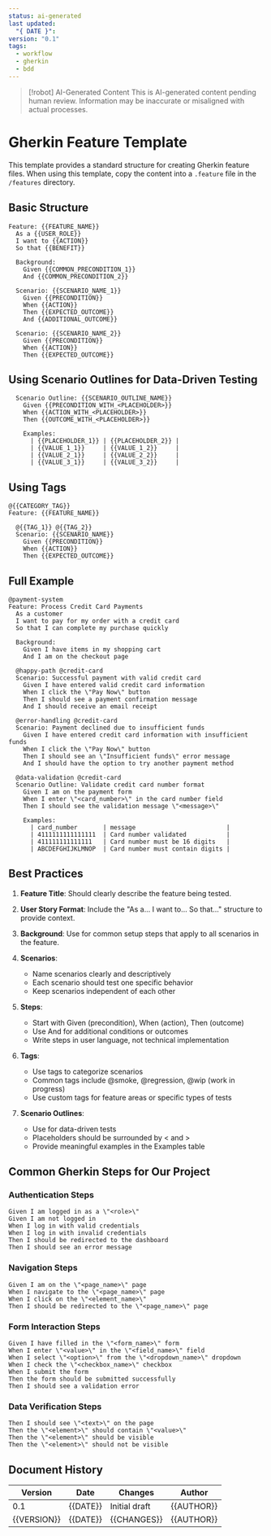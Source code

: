 ```yaml
---
status: ai-generated
last updated:
  "{ DATE }": 
version: "0.1"
tags:
  - workflow
  - gherkin
  - bdd
---
```

> [!robot] AI-Generated Content
> This is AI-generated content pending human review. Information may be inaccurate or misaligned with actual processes.

# Gherkin Feature Template

This template provides a standard structure for creating Gherkin feature files. When using this template, copy the content into a `.feature` file in the `/features` directory.

## Basic Structure

```gherkin
Feature: {{FEATURE_NAME}}
  As a {{USER_ROLE}}
  I want to {{ACTION}}
  So that {{BENEFIT}}

  Background:
    Given {{COMMON_PRECONDITION_1}}
    And {{COMMON_PRECONDITION_2}}

  Scenario: {{SCENARIO_NAME_1}}
    Given {{PRECONDITION}}
    When {{ACTION}}
    Then {{EXPECTED_OUTCOME}}
    And {{ADDITIONAL_OUTCOME}}

  Scenario: {{SCENARIO_NAME_2}}
    Given {{PRECONDITION}}
    When {{ACTION}}
    Then {{EXPECTED_OUTCOME}}
```

## Using Scenario Outlines for Data-Driven Testing

```gherkin
  Scenario Outline: {{SCENARIO_OUTLINE_NAME}}
    Given {{PRECONDITION_WITH_<PLACEHOLDER>}}
    When {{ACTION_WITH_<PLACEHOLDER>}}
    Then {{OUTCOME_WITH_<PLACEHOLDER>}}

    Examples:
      | {{PLACEHOLDER_1}} | {{PLACEHOLDER_2}} |
      | {{VALUE_1_1}}     | {{VALUE_1_2}}     |
      | {{VALUE_2_1}}     | {{VALUE_2_2}}     |
      | {{VALUE_3_1}}     | {{VALUE_3_2}}     |
```

## Using Tags

```gherkin
@{{CATEGORY_TAG}}
Feature: {{FEATURE_NAME}}

  @{{TAG_1}} @{{TAG_2}}
  Scenario: {{SCENARIO_NAME}}
    Given {{PRECONDITION}}
    When {{ACTION}}
    Then {{EXPECTED_OUTCOME}}
```

## Full Example

```gherkin
@payment-system
Feature: Process Credit Card Payments
  As a customer
  I want to pay for my order with a credit card
  So that I can complete my purchase quickly

  Background:
    Given I have items in my shopping cart
    And I am on the checkout page

  @happy-path @credit-card
  Scenario: Successful payment with valid credit card
    Given I have entered valid credit card information
    When I click the \"Pay Now\" button
    Then I should see a payment confirmation message
    And I should receive an email receipt

  @error-handling @credit-card
  Scenario: Payment declined due to insufficient funds
    Given I have entered credit card information with insufficient funds
    When I click the \"Pay Now\" button
    Then I should see an \"Insufficient funds\" error message
    And I should have the option to try another payment method

  @data-validation @credit-card
  Scenario Outline: Validate credit card number format
    Given I am on the payment form
    When I enter \"<card_number>\" in the card number field
    Then I should see the validation message \"<message>\"

    Examples:
      | card_number       | message                         |
      | 4111111111111111  | Card number validated           |
      | 411111111111111   | Card number must be 16 digits   |
      | ABCDEFGHIJKLMNOP  | Card number must contain digits |
```

## Best Practices

1. **Feature Title**: Should clearly describe the feature being tested.

2. **User Story Format**: Include the \"As a... I want to... So that...\" structure to provide context.

3. **Background**: Use for common setup steps that apply to all scenarios in the feature.

4. **Scenarios**: 
   - Name scenarios clearly and descriptively
   - Each scenario should test one specific behavior
   - Keep scenarios independent of each other

5. **Steps**:
   - Start with Given (precondition), When (action), Then (outcome)
   - Use And for additional conditions or outcomes
   - Write steps in user language, not technical implementation

6. **Tags**:
   - Use tags to categorize scenarios
   - Common tags include @smoke, @regression, @wip (work in progress)
   - Use custom tags for feature areas or specific types of tests

7. **Scenario Outlines**:
   - Use for data-driven tests
   - Placeholders should be surrounded by < and >
   - Provide meaningful examples in the Examples table

## Common Gherkin Steps for Our Project

### Authentication Steps
```gherkin
Given I am logged in as a \"<role>\"
Given I am not logged in
When I log in with valid credentials
When I log in with invalid credentials
Then I should be redirected to the dashboard
Then I should see an error message
```

### Navigation Steps
```gherkin
Given I am on the \"<page_name>\" page
When I navigate to the \"<page_name>\" page
When I click on the \"<element_name>\"
Then I should be redirected to the \"<page_name>\" page
```

### Form Interaction Steps
```gherkin
Given I have filled in the \"<form_name>\" form
When I enter \"<value>\" in the \"<field_name>\" field
When I select \"<option>\" from the \"<dropdown_name>\" dropdown
When I check the \"<checkbox_name>\" checkbox
When I submit the form
Then the form should be submitted successfully
Then I should see a validation error
```

### Data Verification Steps
```gherkin
Then I should see \"<text>\" on the page
Then the \"<element>\" should contain \"<value>\"
Then the \"<element>\" should be visible
Then the \"<element>\" should not be visible
```

## Document History

| Version | Date | Changes | Author |
|---------|------|---------|--------|
| 0.1 | {{DATE}} | Initial draft | {{AUTHOR}} |
| {{VERSION}} | {{DATE}} | {{CHANGES}} | {{AUTHOR}} |